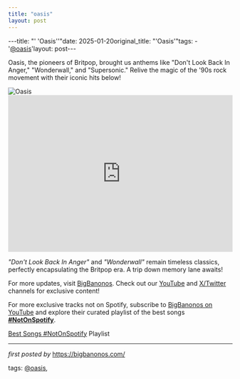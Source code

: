 ```yaml
---
title: "oasis"
layout: post
---
```

---title: "' 'Oasis''"date: 2025-01-20original_title: "'Oasis'"tags:  - '[@oasis](/tags/oasis/)'layout: post---<p >Oasis, the pioneers of Britpop, brought us anthems like "Don't Look Back In Anger," "Wonderwall," and "Supersonic." Relive the magic of the '90s rock movement with their iconic hits below!</p> <div > <img src="https://i.scdn.co/image/ab6761610000e5eb0522e98a6f0cf1ddbee9a74f" alt="Oasis" /></div> <div > <iframe src="https://open.spotify.com/embed/playlist/7giMzmOMKm0nyXWVzVHWZx?utm_source=generator" width="100%" height="352" frameborder="0" allowfullscreen="" allow="autoplay; clipboard-write; encrypted-media; fullscreen; picture-in-picture" loading="lazy"></iframe></div> <div > <p><em>"Don't Look Back In Anger"</em> and <em>"Wonderwall"</em> remain timeless classics, perfectly encapsulating the Britpop era. A trip down memory lane awaits!</p></div> <div > <p>For more updates, visit <a href="https://bigbanonos.com/" target="_blank">BigBanonos</a>. Check out our <a href="https://www.youtube.com/[@BigBanonos](/tags/BigBanonos/)" target="_blank">YouTube</a> and <a href="https://x.com/bigbanonos" target="_blank">X/Twitter</a> channels for exclusive content!</p></div> <!--Subscribe and Playlist Links--><div>    <p>For more exclusive tracks not on Spotify, subscribe to <a href="https://www.youtube.com/[@BigBanonos](/tags/BigBanonos/)" target="_blank">BigBanonos on YouTube</a> and explore their curated playlist of the best songs <strong>[#NotOnSpotify](/tags/NotOnSpotify/)</strong>.</p>    <p><a href="https://www.youtube.com/playlist?list=PLtuNtuTatqI0kFahUCbtbfenC_ET5O_tr" target="_blank">Best Songs [#NotOnSpotify](/tags/NotOnSpotify/) Playlist<br /></a></p></div><hr /><p><em>first posted by</em> <a href="https://bigbanonos.com/" rel="noopener" target="_new">https://bigbanonos.com/</a></p><p>tags: [@oasis](/tags/oasis/),</p>